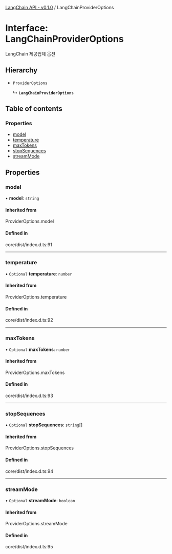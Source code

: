 [LangChain API - v0.1.0](/api-reference/langchain/) / LangChainProviderOptions

# Interface: LangChainProviderOptions

LangChain 제공업체 옵션

## Hierarchy

- `ProviderOptions`

  ↳ **`LangChainProviderOptions`**

## Table of contents

### Properties

- [model](/api-reference/langchain/interfaces/LangChainProviderOptions#model)
- [temperature](/api-reference/langchain/interfaces/LangChainProviderOptions#temperature)
- [maxTokens](/api-reference/langchain/interfaces/LangChainProviderOptions#maxtokens)
- [stopSequences](/api-reference/langchain/interfaces/LangChainProviderOptions#stopsequences)
- [streamMode](/api-reference/langchain/interfaces/LangChainProviderOptions#streammode)

## Properties

### <a id="model" name="model"></a> model

• **model**: `string`

#### Inherited from

ProviderOptions.model

#### Defined in

core/dist/index.d.ts:91

___

### <a id="temperature" name="temperature"></a> temperature

• `Optional` **temperature**: `number`

#### Inherited from

ProviderOptions.temperature

#### Defined in

core/dist/index.d.ts:92

___

### <a id="maxtokens" name="maxtokens"></a> maxTokens

• `Optional` **maxTokens**: `number`

#### Inherited from

ProviderOptions.maxTokens

#### Defined in

core/dist/index.d.ts:93

___

### <a id="stopsequences" name="stopsequences"></a> stopSequences

• `Optional` **stopSequences**: `string`[]

#### Inherited from

ProviderOptions.stopSequences

#### Defined in

core/dist/index.d.ts:94

___

### <a id="streammode" name="streammode"></a> streamMode

• `Optional` **streamMode**: `boolean`

#### Inherited from

ProviderOptions.streamMode

#### Defined in

core/dist/index.d.ts:95

